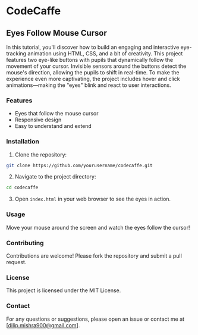 # CodeCaffe

## Eyes Follow Mouse Cursor

In this tutorial, you'll discover how to build an engaging and interactive eye-tracking animation using HTML, CSS, and a bit of creativity. This project features two eye-like buttons with pupils that dynamically follow the movement of your cursor. Invisible sensors around the buttons detect the mouse's direction, allowing the pupils to shift in real-time. To make the experience even more captivating, the project includes hover and click animations—making the "eyes" blink and react to user interactions.

### Features

- Eyes that follow the mouse cursor
- Responsive design
- Easy to understand and extend

### Installation

1. Clone the repository:
  ```sh
  git clone https://github.com/yourusername/codecaffe.git
  ```
2. Navigate to the project directory:
  ```sh
  cd codecaffe
  ```
3. Open `index.html` in your web browser to see the eyes in action.

### Usage

Move your mouse around the screen and watch the eyes follow the cursor!

### Contributing

Contributions are welcome! Please fork the repository and submit a pull request.

### License

This project is licensed under the MIT License.

### Contact

For any questions or suggestions, please open an issue or contact me at [dilip.mishra900@gmail.com].
